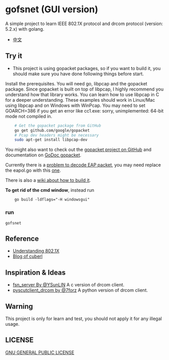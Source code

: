 # gofsnet (GUI version)
  A simple project to learn IEEE 802.1X protocol and drcom protocol (version: 5.2.x) with golang.

- [中文](https://github.com/artificerpi/gofsnet/blob/master/README-zh.md)

## Try it 
* This project is using gopacket packages, so if you want to build it, you should make sure you have  done following things before start.

Install the prerequisites. You will need go, libpcap and the gopacket package. Since gopacket is built on top of libpcap, I highly recommend you understand how that library works. You can learn how to use libpcap in C for a deeper understanding. These examples should work in Linux/Mac using libpcap and on Windows with WinPcap. You may need to set GOARCH=386 if you get an error like cc1.exe: sorry, unimplemented: 64-bit mode not compiled in.

```bash
	# Get the gopacket package from GitHub
	go get github.com/google/gopacket
	# Pcap dev headers might be necessary
	sudo apt-get install libpcap-dev
```

You might also want to check out the [gopacket project on GitHub](https://github.com/google/gopacket) and documentation on [GoDoc gopacket](https://godoc.org/github.com/google/gopacket).

Currently there is a [problem to decode EAP packet](https://github.com/google/gopacket/issues/249), you may need replace the eapol.go with this [one](https://github.com/artificerpi/gopacket/blob/master/layers/eapol.go). 

There is also a [wiki about how to build it](https://github.com/artificerpi/gofsnet/wiki/Build-this-project).

**To get rid of the cmd window**, instead run
```
	go build -ldflags="-H windowsgui"
```

### run
 `gofsnet`

## Reference
* [Understanding 802.1X](https://sites.google.com/site/amitsciscozone/home/switching/802-1x)
* [Blog of cuberl](http://cuberl.com/2016/09/17/make-a-drcom-client-by-yourself/)



## Inspiration & Ideas
* [fsn_server By @YSunLIN](https://github.com/YSunLIN/fsn_server) A c version of drcom client.
* [pyscutclient_drcom by @7forz](https://github.com/scutclient/pyscutclient_drcom) A python version of drcom client.

## Warning
This project is only for learn and test, you should not apply it for any illegal usage.

## LICENSE
[GNU GENERAL PUBLIC LICENSE](https://www.gnu.org/licenses/gpl-3.0.en.html)
